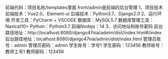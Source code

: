 
前端代码：项目名称/templates里面
front/admin是前端的后台管理 
1、项目技术
前端技术：Vue2.0、Element-ui 
后端技术：Python3.7、Django2.0
2、运行环境
开发工具：PyCharm + VSCODE
数据库：MySQL5.7
数据库管理工具：Navicat10+
Python：Python3.7
前端Nodejs：14
3、访问地址和账号密码
前台路径地址：http://localhost:8080/django47nia/admin/dist/index.html#/index
后台路径地址：localhost:8080/django47nia/admin/dist/index.html
管理员账号：admin
管理员密码：admin
学生账号：学号1
学生密码：123456
教师账号：教师工号1
教师密码：123456
